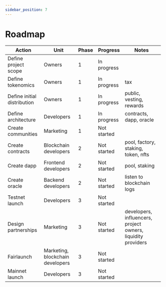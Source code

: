 ```yaml
---
sidebar_position: 7
---
```


# Roadmap

| Action | Unit | Phase | Progress | Notes |
|--------|------|-------|----------|-------|
| Define project scope | Owners | 1 | In progress |
| Define tokenomics | Owners | 1 | In progress | tax |
| Define initial distribution | Owners | 1 | In progress | public, vesting, rewards |
| Define architecture | Developers | 1 | In progress | contracts, dapp, oracle |
| Create communities | Marketing | 1 | Not started |
| Create contracts | Blockchain developers | 2 | Not started | pool, factory, staking, token, nfts |
| Create dapp | Frontend developers | 2 | Not started | pool, staking |
| Create oracle | Backend developers | 2 | Not started | listen to blockchain logs |
| Testnet launch | Developers | 3 | Not started |
| Design partnerships | Marketing | 3 | Not started | developers, influencers, project owners, liquidity providers |
| Fairlaunch | Marketing, blockchain developers | 3 | Not started |
| Mainnet launch | Developers | 3 | Not started |